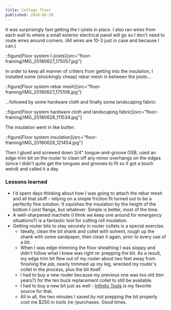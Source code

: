 ```yaml
---
title: Cottage floor
published: 2018-06-28
---
```


It was surprisingly fast getting the I-joists in place.
I also ran wires from each wall to where a small exterior electrical panel will go so I don't need to route wires around corners.
(All wires are 10-3 just in case and because I can.)

::figure[Floor system I-joists]{src="floor-framing/IMG_20180627_175057.jpg"}

In order to keep all manner of critters from getting into the insulation, I installed some (shockingly cheap) rebar mesh in between the joists...

::figure[Floor system rebar mesh]{src="floor-framing/IMG_20180627_175108.jpg"}

...followed by some hardware cloth and finally some landscaping fabric:

::figure[Floor system hardware cloth and landscaping fabric]{src="floor-framing/IMG_20180628_111534.jpg"}

The insulation went in like butter:

::figure[Floor system insulation]{src="floor-framing/IMG_20180628_121454.jpg"}

Then I glued and screwed down 3/4" tongue-and-groove OSB, used an edge-trim bit on the router to clean off any minor overhangs on the edges (since I didn't quite get the tongues and grooves to fit so it got a touch weird) and called it a day.

### Lessons learned

- I'd spent days thinking about how I was going to attach the rebar mesh and all that stuff - relying on a simple friction fit turned out to be a perfectly fine solution. It squishes the insulation by the height of the bottom I-joist flange, but whatever. Simple is better, most of the time.
- A well-sharpened machete (I think we keep one around for emergency situations?) is a fantastic tool for cutting roll insulation.
- Getting router bits to stay securely in router collets is a special exercise.
  - Ideally, clean the bit shank and collet with solvent, rough up the shank with some sandpaper, then clean it again, prior to every use of a bit.
  - When I was edge-trimming the floor sheathing I was sloppy and didn't follow what I knew was right re: prepping the bit. As a result, my edge trim bit flew out of my router about two feet away from finishing the job, nearly trimmed up my leg, wrecked my router's collet in the process, plus the bit itself.
  - I had to buy a new router because my previous one was too old (ten years?) for the ten buck replacement collet to still be available.
  - I had to buy a new bit just as well - [Infinity Tools](https://www.infinitytools.com/) is my favorite source for that.
  - All in all, the two minutes I saved by not prepping the bit properly cost me \$250 in tools (re-)purchases. Good times.
